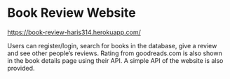 # Book Review Website
https://book-review-haris314.herokuapp.com/

Users can register/login, search for books in the database, give a review and see other people’s reviews. Rating from goodreads.com is also shown in the book details page using their API. A simple API of the website is also provided.
